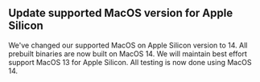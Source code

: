 ## Update supported MacOS version for Apple Silicon

We've changed our supported MacOS on Apple Silicon version to 14. All prebuilt binaries are now built on MacOS 14. We will maintain best effort support MacOS 13 for Apple Silicon. All testing is now done using MacOS 14.
